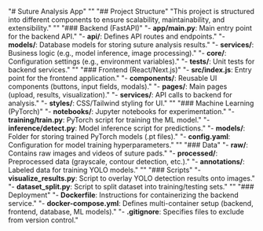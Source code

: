 "# Suture Analysis App" 
"" 
"## Project Structure" 
"This project is structured into different components to ensure scalability, maintainability, and extensibility." 
"" 
"### Backend (FastAPI)" 
"- **app/main.py**: Main entry point for the backend API." 
"- **api/**: Defines API routes and endpoints." 
"- **models/**: Database models for storing suture analysis results." 
"- **services/**: Business logic (e.g., model inference, image processing)." 
"- **core/**: Configuration settings (e.g., environment variables)." 
"- **tests/**: Unit tests for backend services." 
"" 
"### Frontend (React/Next.js)" 
"- **src/index.js**: Entry point for the frontend application." 
"- **components/**: Reusable UI components (buttons, input fields, modals)." 
"- **pages/**: Main pages (upload, results, visualization)." 
"- **services/**: API calls to backend for analysis." 
"- **styles/**: CSS/Tailwind styling for UI." 
"" 
"### Machine Learning (PyTorch)" 
"- **notebooks/**: Jupyter notebooks for experimentation." 
"- **training/train.py**: PyTorch script for training the ML model." 
"- **inference/detect.py**: Model inference script for predictions." 
"- **models/**: Folder for storing trained PyTorch models (.pt files)." 
"- **config.yaml**: Configuration for model training hyperparameters." 
"" 
"### Data" 
"- **raw/**: Contains raw images and videos of suture pads." 
"- **processed/**: Preprocessed data (grayscale, contour detection, etc.)." 
"- **annotations/**: Labeled data for training YOLO models." 
"" 
"### Scripts" 
"- **visualize_results.py**: Script to overlay YOLO detection results onto images." 
"- **dataset_split.py**: Script to split dataset into training/testing sets." 
"" 
"### Deployment" 
"- **Dockerfile**: Instructions for containerizing the backend service." 
"- **docker-compose.yml**: Defines multi-container setup (backend, frontend, database, ML models)." 
"- **.gitignore**: Specifies files to exclude from version control." 
